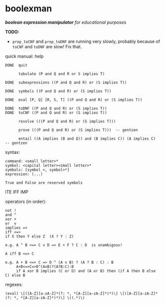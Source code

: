 boolexman
=========
*__boolean expression manipulator__ for educational purposes*

__TODO:__
* `prop_toCNF` and `prop_toDNF` are running very slowly, probably because of
  `toCNF` and `toDNF` are slow! Fix that.

quick manual:
          help

    DONE  quit

          tabulate (P and Q and R or S implies T)

    DONE  subexpressions ((P and Q and R) or (S implies T))

    DONE  symbols ((P and Q and R) or (S implies T))

    DONE  eval [P, Q] [R, S, T] ((P and Q and R) or (S implies T))

    DONE  toDNF ((P and Q and R) or (S implies T))
    DONE  toCNF ((P and Q and R) or (S implies T))

          resolve (((P and Q and R) or (S implies T)))

          prove (((P and Q and R) or (S implies T)))  -- gentzen

          entail ((A implies (B and Q)) and (B implies C)) (A implies C)  -- gentzen

syntax:

    command: <small letter>*
    symbol: <capital letter><small letter>*
    symbols: [symbol <, symbol>*]
    expression: (...)

    True and False are reserved symbols

ITE
IFF
IMP

operators (in order):

    not !
    and ^
    xor +
    or  v
    implies =>
    iff <=>
    if X then Y else Z  (X ? Y : Z)

    e.g. A ^ B <=> C v D => E + F ? C : D  is unambigous!

    A iff B <=> C

    e.g. A + B <=> C => D ^ (A v B) ? (A ? B : C) : B
         A+B<=>C=>D^(AvB)?(A?B:C):B
         if A xor B implies (C or D) and (A or B) then (if A then B else C) else B

regexes:

    (eval) \[([A-Z][a-zA-Z]*(?: *, *[A-Z][a-zA-Z]*)*)\] \[([A-Z][a-zA-Z]*(?: *, *[A-Z][a-zA-Z]*)*)\] \((.*)\)
